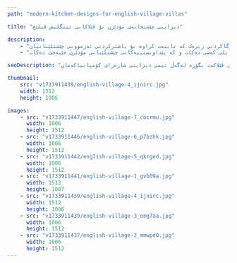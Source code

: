 ```yaml
---
path: "modern-kitchen-designs-for-english-village-villas"

title: "دیزاینی چێشتخانەی مۆدێرن بۆ ڤێلاکانی ئینگلیش ڤیلێج"

description:
    - "پڕۆژەکەمان چێشتخانەی ڤێلایەکی ئینگلیزی گۆڕی بە تێکەڵکردنی شکۆی کلاسیکی لەگەڵ کارایی مۆدێرن. ئێمە دیزاینێکی پێشکەوتوومان دروست کرد کە شوێنی چێشتلێنانی کردە دڵی ماڵەکە، کە سەرنجڕاکێشی هەمیشەیی لەگەڵ داهێنانی کردەیی تێکەڵ دەکات. خاوەن ماڵەکە ڕێگایەکی نوێی دۆزییەوە بۆ دووبارە بیرکردنەوە لە چێشتخانەکەیان، بە تاقیکردنەوەی پلانێکی فرەلایەن، کەرەستەی باش و چارەسەری کۆگاکردنی زیرەک کە تایبەت کراوە بۆ باشترکردنی ئەزموونی چێشتلێنانیان."
    - "دیزاینەکە بە وریاییەوە هاوسەنگی لە نێوان جوانناسی نەریتی ڤێلا و پێداویستییە هاوچەرخەکان دروست کرد، ئیلهامی پێشکەش کرد بۆ گۆڕینی چێشتخانەکە لەگەڵ پاراستنی کەرستەیی ڕەسەنی. تیمە شارەزاکەمان شوێنێکیان دروست کرد کە هەم ستایلدار و هەم کارا بوو، کە سەلماندی دیزاینی جوان و ژیانی کردەیی دەتوانن بە تەواوی پێکەوە هەبن. ئەنجامەکە چێشتخانەیەکی سەرنجڕاکێش و کارا بوو کە گوزارشت لە ستایلی کەسی دەکات و کە پێداویستییەکانی چێشتلێنانی مۆدێرن جێبەجێ دەکات."

seoDescription: "دیزاینی چێشتخانەی مۆدێرنمان بۆ ڤێلاکانی ئینگلیش ڤیلێج ببینە. ببینە سه رنج بده چۆن شکۆی کلاسیکی لەگەڵ کارایی هاوچەرخ تێکەڵ دەکەین، بە کەرەستەی باش و چارەسەری کۆگاکردنی زیرەک. چێشتخانەی ڤێلاکەت بگۆڕە لەگەڵ تیمی دیزاینی شارەزای کۆمپانياکەمان."

thumbnail:
    src: "v1733911439/english-village-4_ijnirc.jpg"
    width: 1512
    height: 1006

images:
    - src: "v1733911447/english-village-7_cocrmu.jpg"
      width: 1006
      height: 1512
    - src: "v1733911446/english-village-6_p7bzhk.jpg"
      width: 1006
      height: 1512
    - src: "v1733911442/english-village-5_qkrged.jpg"
      width: 1006
      height: 1512
    - src: "v1733911441/english-village-1_gvb09a.jpg"
      width: 1513
      height: 1007
    - src: "v1733911439/english-village-4_ijnirc.jpg"
      width: 1512
      height: 1006
    - src: "v1733911439/english-village-3_omg7aa.jpg"
      width: 1006
      height: 1512
    - src: "v1733911437/english-village-2_mmwpd0.jpg"
      width: 1006
      height: 1512
---
```

